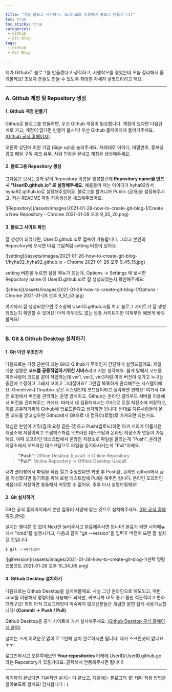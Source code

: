 ```yaml
---

title: "기술 블로그 시작하기: Github를 이용하여 블로그 만들기 (1)"  
toc: true  
toc_sticky: true  
categories:  
 - Github  
 - Git Blog  
tags:  
 - Github  
 - Git Blog

---
```


제가 Github로 블로그를 만들겠다고 생각하고, 시행착오를 겪었는데 오늘 정리해서 올려볼께요! 초보자 분들도 만들 수 있도록 최대한 자세히 설명드리려고 해요.

<hr/>

### A. Github 계정 및 Repository 생성

#### 1. Github 계정 만들기

Github로 블로그를 만들려면, 우선 Github 계정이 필요합니다. 계정이 있다면 다음단계로 가고, 계정이 없다면 만들어 봅시다! 우선 Github 홈페이지에 들어가주세요. [(Github 공식 홈페이지)](https://github.com/)

오른쪽 상단에 회원 가입 (Sign up)을 눌러주세요. 차례대로 아이디, 비밀번호, 홍보성 광고 메일 구독 체크 유무, 사람 인증을 끝내고 계정을 생성해주세요.

#### 2. 블로그용 Repository 생성

그다음은 보시는것과 같이 Repository 이름을 생성할건데 **Repository name을 반드시 "UserID.github.io" 로 설정해주세요.** 예를들어 저는 아이디가 hyha92라서 hyha92.github.io로 설정해주었어요. 블로그를 할거니까 Public (공개)을 설정해주시고, 저는 README 파일 자동생성을 체크해주었어요.

![Repository](/assets/images/2021-01-28-how-to-create-git-blog-1/Create a New Repository - Chrome 2021-01-28 오후 9_35_20.png)

#### 3. 블로그 사이트 확인

잘 생성이 되었다면, UserID.github.io로 접속이 가능합니다. 그리고 본인의 Repository에 오시면 다음 그림처럼 setting 버튼이 있어요.

![setting](/assets/images/2021-01-28-how-to-create-git-blog-1/hyha92_hyha92.github.io - Chrome 2021-01-28 오후 9_45_15.jpg)

setting 버튼을 누르면 설정 메뉴가 뜨는데, Options -> Settings 에 보시면 Repository name 이 UserID.github.io로 잘 생성되었는지 확인해주세요.

![check](/assets/images/2021-01-28-how-to-create-git-blog-1/Options - Chrome 2021-01-28 오후 9_51_53.jpg)

여기까지 잘 생성되었으면 주소창에 UserID.github.io를 치고 블로그 사이트가 잘 생성되었는지 확인할 수 있어요! 아직 아무것도 없는 깡통 사이트지만 이제부터 예쁘게 바꿔볼께요!

<hr/>

### B. Git & Github Desktop 설치하기

#### 1. Git 이란 무엇인가

다음으로는 가장 근본이 되는 Git과 Github가 무엇인지 간단하게 설명드릴께요. 제일 쉬운 설명은 **코드를 공동작업하기위한 서비스**라고 저는 생각해요. 쉽게 말해서 코드를 여러사람이 코드를 같이 작업하는데 ver1, ver2, ver3처럼 여러 버전이 오가고 누구는 중간에 수정하고 그래서 꼬이고 그러잖아요? 그런걸 똑똑하게 관리해주는 시스템이에요. Onedrive나 Dropbox 같은 시스템인데 코드용이라고 생각하면 편해요! 여기서 Git은 로컬에서 버전을 관리하는 운영 방식이고, Github는 온라인 클라우드 서버를 이용해서 버전을 관리해주는 거에요. 따라서 내 컴퓨터에서는 Git으로 로컬 저장소에 저장하고, 이를 공유하기위해 Github에 업로드한다고 생각하면 됩니다! 반대로 다른사람들이 올린 코드를 받고싶으면 Github에서 Git으로 내 컴퓨터(로컬)로 가져오면 되는거죠.

핵심은 본인이 커밋(결제 요청 같은 것)하고 Push(업로드)하면 아까 저희가 이름지은 저장소에 저장이되고 드랍박스처럼 오프라인 데스크탑과 온라인 저장소가 연동이 가능해요. 이때 오프라인 데스크탑에서 온라인 저장소로 파일을 올리는게 "Push", 온라인 저장소에서 오프라인 데스크탑으로 파일을 동기화시키는게 "Pull"이에요.

> **"Push"**: Offline Desktop (Local) -> Online Repository  
> **"Pull"**: Online Repository -> Offline Desktop (Local)

내가 폴더창에서 파일을 직접 열고 수정했다면 커밋 후 Push를, 온라인 github에서 글을 작성했다면 동기화를 위해 로컬 데스트탑에 Pull을 해주면 됩니다. 온라인 오프라인 마음대로 저장하면 충돌해서 커밋할 수 없어요. 추후 다시 설명드릴께요!

#### 2. Git 설치하기

Git은 공식 홈페이지에서 본인 컴퓨터 사양에 맞는 것으로 설치해주세요. [(Git 공식 홈페이지 클릭)](https://git-scm.com/downloads)

설치는 별다른 것 없이 Next만 눌러주시고 완료해주시면 됩니다! 완료가 되면 시작메뉴에서 "cmd"를 실행시키고, 다음과 같이 "git --version"을 입력후 버전이 뜨면 잘 설치된 것입니다.

```
$ git --version
```

![gitVersion](/assets/images/2021-01-28-how-to-create-git-blog-1/선택 명령 프롬프트 2021-01-28 오후 10_34_09.png)

#### 3. Github Desktop 설치하기

다음으로는 Github Desktop을 설치해볼께요. 사실 그냥 온라인으로 해도되고, 매번 cmd를 이용해서 명령어를 사용해도 되지만, 써보니까 UI도 좋고 훨씬 직관적이고 편하더라구요! 특히 아직 프로그래밍이 익숙하지 않으신분들은 개념만 알면 쉽게 사용가능합니다! **(Commit -> Push / Pull)**

Github Desktop을 공식 사이트에 가서 설치해주세요. [(Github Desktop 공식 홈페이지 클릭)](https://desktop.github.com/)

설치는 크게 어려운것 없이 로그인해 설치 완료하시면 됩니다. 제가 스크린샷이 없네요 ㅜㅜ

로그인하시고 오른쪽에보면 **Your repositories** 아래에 UserID/UserID.github.go 라는 Repository가 있을거에요. 클릭해서 연동해주시면 됩니다!

<hr/>

여기까지 끝났다면 기본적인 설치는 다 끝났고, 다음에는 블로그의 꽃! 테마 적용 방법을 알아보도록 할께요! 감사합니다 : )

